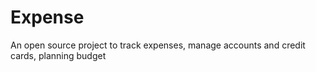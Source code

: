 # Expense
An open source project to track expenses, manage accounts and credit cards, planning budget

